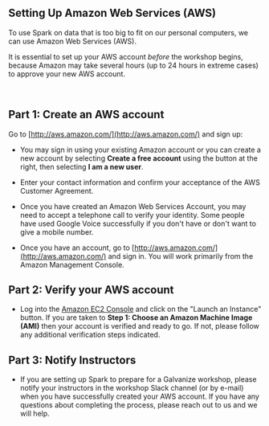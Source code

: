 ## Setting Up Amazon Web Services (AWS)

To use Spark on data that is too big to fit on our personal computers, we can use Amazon Web Services (AWS).

It is essential to set up your AWS account *before* the workshop begins, because Amazon may take several hours (up to 24 hours in extreme cases) to approve your new AWS account.

<br>

## Part 1: Create an AWS account

Go to [http://aws.amazon.com/](http://aws.amazon.com/) and sign up: 

- You may sign in using your existing Amazon account or you can create a new account by selecting
  **Create a free account** using the button at the right, then selecting **I am a new user**.
  
- Enter your contact information and confirm your acceptance of the AWS Customer Agreement.

- Once you have created an Amazon Web Services Account, you may need to accept a telephone call to verify your identity. Some people have used Google Voice successfully if you don't have or don't want to give a mobile number.
  
- Once you have an account, go to [http://aws.amazon.com/](http://aws.amazon.com/) and sign in. You will work primarily from the Amazon Management Console.

## Part 2: Verify your AWS account

- Log into the [Amazon EC2 Console](https://console.aws.amazon.com/ec2) and click on the "Launch an Instance" button. If you are taken to **Step 1: Choose an Amazon Machine Image (AMI)** then your account is verified and ready to go. If not, please follow any additional verification steps indicated.

## Part 3: Notify Instructors

- If you are setting up Spark to prepare for a Galvanize workshop, please notify your instructors in the workshop Slack channel (or by e-mail) when you have successfully created your AWS account. If you have any questions about completing the process, please reach out to us and we will help.
